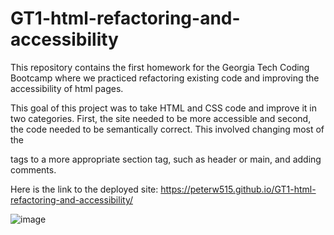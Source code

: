 # GT1-html-refactoring-and-accessibility
This repository contains the first homework for the Georgia Tech Coding Bootcamp where we practiced refactoring existing code and improving the accessibility of html pages.

This goal of this project was to take HTML and CSS code and improve it in two categories. First, the site needed to be more accessible and second, the code needed
to be semantically correct. This involved changing most of the <div> tags to a more appropriate section tag, such as header or main, and adding comments.
  
Here is the link to the deployed site: https://peterw515.github.io/GT1-html-refactoring-and-accessibility/

  
  ![image](https://user-images.githubusercontent.com/78565748/122651502-48208880-d107-11eb-8d6d-be9d5da4828c.png)
